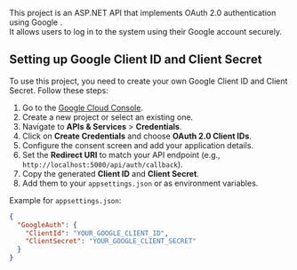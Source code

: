   This project is an ASP.NET API that implements OAuth 2.0 authentication using Google .  
It allows users to log in to the system using their Google account securely. 

## Setting up Google Client ID and Client Secret  
To use this project, you need to create your own Google Client ID and Client Secret. Follow these steps:  

1. Go to the [Google Cloud Console](https://console.cloud.google.com/).  
2. Create a new project or select an existing one.  
3. Navigate to **APIs & Services** > **Credentials**.  
4. Click on **Create Credentials** and choose **OAuth 2.0 Client IDs**.  
5. Configure the consent screen and add your application details.  
6. Set the **Redirect URI** to match your API endpoint (e.g., `http://localhost:5000/api/auth/callback`).  
7. Copy the generated **Client ID** and **Client Secret**.  
8. Add them to your `appsettings.json` or as environment variables.  

Example for `appsettings.json`:  
```json
{
  "GoogleAuth": {
    "ClientId": "YOUR_GOOGLE_CLIENT_ID",
    "ClientSecret": "YOUR_GOOGLE_CLIENT_SECRET"
  }
}
